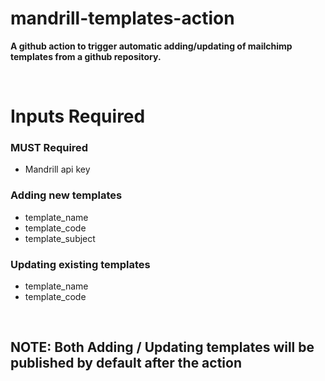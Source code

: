 # mandrill-templates-action

**A github action to trigger automatic adding/updating of mailchimp templates from a github repository.**

<br />

# Inputs Required

### MUST Required
- Mandrill api key

### Adding new templates
- template_name
- template_code
- template_subject

### Updating existing templates
- template_name
- template_code

<br />

## NOTE: Both Adding / Updating templates will be published by default after the action
